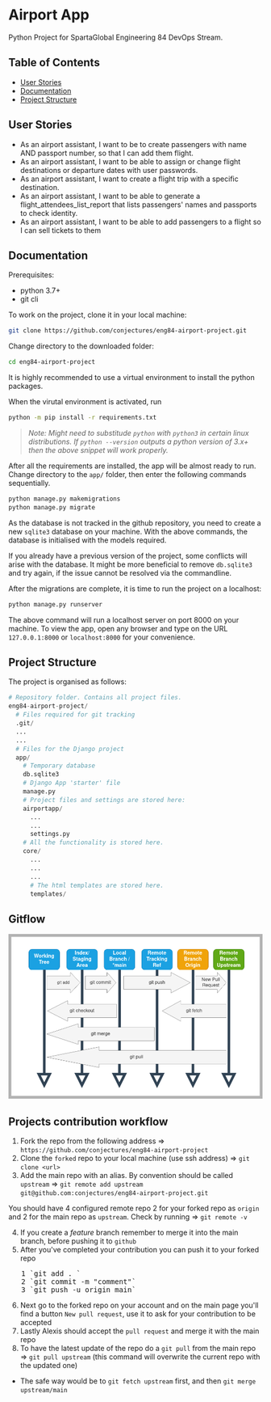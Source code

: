 # Airport App

Python Project for SpartaGlobal Engineering 84 DevOps Stream.

## Table of Contents

- [User Stories](#user-stories)
- [Documentation](#documentation)
- [Project Structure](#project-structure)

## User Stories

- As an airport assistant, I want to be to create passengers with name AND passport number, so that I can add them flight.
- As an airport assistant, I want to be able to assign or change flight destinations or departure dates with user passwords.
- As an airport assistant, I want to create a flight trip with a specific destination.
- As an airport assistant, I want to be able to generate a flight_attendees_list_report that lists passengers' names and passports to check identity.
- As an airport assistant, I want to be able to add passengers to a flight so I can sell tickets to them

## Documentation

Prerequisites:

- python 3.7+
- git cli

To work on the project, clone it in your local machine:

```bash
git clone https://github.com/conjectures/eng84-airport-project.git
```

Change directory to the downloaded folder:

```bash
cd eng84-airport-project
```

It is highly recommended to use a virtual environment to install the python packages.

When the virutal environment is activated, run

```bash
python -m pip install -r requirements.txt
```

> _Note: Might need to substitude `python` with `python3` in certain linux distributions. If `python --version` outputs a python version of 3.x+ then the above snippet will work properly._

After all the requirements are installed, the app will be almost ready to run. Change directory to the `app/` folder, then enter the following commands sequentially.

```bash
python manage.py makemigrations
python manage.py migrate
```

As the database is not tracked in the github repository, you need to create a new `sqlite3` database on your machine. With the above commands, the database is initialised with the models required.

If you already have a previous version of the project, some conflicts will arise with the database. It might be more beneficial to remove `db.sqlite3` and try again, if the issue cannot be resolved via the commandline.

After the migrations are complete, it is time to run the project on a localhost:

```bash
python manage.py runserver
```

The above command will run a localhost server on port 8000 on your machine. To view the app, open any browser and type on the URL `127.0.0.1:8000` or `localhost:8000` for your convenience.

## Project Structure

The project is organised as follows:

```python
# Repository folder. Contains all project files.
eng84-airport-project/
  # Files required for git tracking
  .git/
  ...
  ...
  # Files for the Django project
  app/
    # Temporary database
    db.sqlite3
    # Django App 'starter' file
    manage.py
    # Project files and settings are stored here:
    airportapp/
      ...
      ...
      settings.py
    # All the functionality is stored here.
    core/
      ...
      ...
      ...
      # The html templates are stored here.
      templates/
```

## Gitflow

![](./assets/GitFlow.png "Giflow")

## Projects contribution workflow

1. Fork the repo from the following address => `https://github.com/conjectures/eng84-airport-project`
2. Clone the `forked` repo to your local machine (use ssh address) => `git clone <url>`
3. Add the main repo with an alias. By convention should be called `upstream` =>
   `git remote add upstream git@github.com:conjectures/eng84-airport-project.git`

You should have 4 configured remote repo 2 for your forked repo as `origin` and 2 for the main repo as `upstream`. Check by running => `git remote -v`

4. If you create a *feature* branch remember to merge it into the main branch, before pushing it to `github`
5. After you've completed your contribution you can push it to your forked repo
<pre>
   1 `git add . `
   2 `git commit -m "comment"`
   3 `git push -u origin main`
</pre>
6. Next go to the forked repo on your account and on the main page you'll find a button `New pull request`, use it to ask for your contribution to be accepted
7. Lastly Alexis should accept the `pull request` and merge it with the main repo
8. To have the latest update of the repo do a `git pull` from the main repo =>
   `git pull upstream` (this command will overwrite the current repo with the updated one)

- The safe way would be to
  `git fetch upstream` first, and then
  `git merge upstream/main`